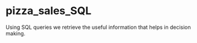# pizza_sales_SQL
Using SQL queries we retrieve the useful information that helps in decision making.
